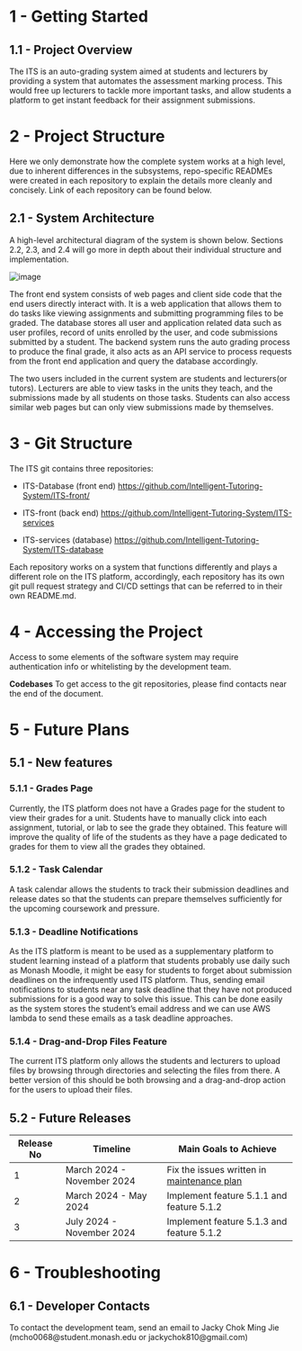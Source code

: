 <h1>1 - Getting Started</h1>
<h2>1.1 - Project Overview</h2>
The ITS is an auto-grading system aimed at students and lecturers by providing a system that automates the assessment marking process. This would free up lecturers to tackle more important tasks, and allow students a platform to get instant feedback for their assignment submissions.

<h1>2 - Project Structure</h1>

Here we only demonstrate how the complete system works at a high level, due to inherent differences in the subsystems, repo-specific READMEs were created in each repository to explain the details more cleanly and concisely. Link of each repository can be found below.

<h2>2.1 - System Architecture</h2>
A high-level architectural diagram of the system is shown below. Sections 2.2, 2.3, and 2.4 will go more in depth about their individual structure and implementation.

![image](https://github.com/Intelligent-Tutoring-System/.github/assets/126434695/196db828-1b75-4b2e-af39-f81db488d4e6)

The front end system consists of web pages and client side code that the end users directly interact with. It is a web application that allows them to do tasks like viewing assignments and submitting programming files to be graded. The database stores all user and application related data such as user profiles, record of units enrolled by the user, and code submissions submitted by a student. The backend system runs the auto grading process to produce the final grade, it also acts as an API service to process requests from the front end application and query the database accordingly.

The two users included in the current system are students and lecturers(or tutors). Lecturers are able to view tasks in the units they teach, and the submissions made by all students on those tasks. Students can also access similar web pages but can only view submissions made by themselves.

<h1>3 - Git Structure</h1>
The ITS git contains three repositories:

- ITS-Database (front end) https://github.com/Intelligent-Tutoring-System/ITS-front/

- ITS-front (back end) https://github.com/Intelligent-Tutoring-System/ITS-services
  
- ITS-services (database) https://github.com/Intelligent-Tutoring-System/ITS-database
  

Each repository works on a system that functions differently and plays a different role on the ITS platform, accordingly, each repository has its own git pull request strategy and CI/CD settings that can be referred to in their own README.md.

<h1>4 - Accessing the Project</h1>
Access to some elements of the software system may require authentication info or whitelisting by the development team.

**Codebases**
To get access to the git repositories, please find contacts near the end of the document.

<h1>5 - Future Plans</h1>
<h2>5.1 - New features </h2>
<h3>5.1.1 - Grades Page</h3>
Currently, the ITS platform does not have a Grades page for the student to view their grades for a unit. Students have to manually click into each assignment, tutorial, or lab to see the grade they obtained. This feature will improve the quality of life of the students as they have a page dedicated to grades for them to view all the grades they obtained. 

<h3>5.1.2 - Task Calendar</h3>
A task calendar allows the students to track their submission deadlines and release dates so that the students can prepare themselves sufficiently for the upcoming coursework and pressure. 

<h3>5.1.3 - Deadline Notifications</h3>
As the ITS platform is meant to be used as a supplementary platform to student learning instead of a platform that students probably use daily such as Monash Moodle, it might be easy for students to forget about submission deadlines on the infrequently used ITS platform. Thus, sending email notifications to students near any task deadline that they have not produced submissions for is a good way to solve this issue. This can be done easily as the system stores the student’s email address and we can use AWS lambda to send these emails as a task deadline approaches.

<h3>5.1.4 - Drag-and-Drop Files Feature</h3>
The current ITS platform only allows the students and lecturers to upload files by browsing through directories and selecting the files from there. A better version of this should be both browsing and a drag-and-drop action for the users to upload their files. 


<h2>5.2 - Future Releases</h2>

|Release No|Timeline|Main Goals to Achieve|
|--|--|--|
|1|March 2024 - November 2024|Fix the issues written in [maintenance plan](https://docs.google.com/document/d/1sl58L5uH8HLCzwA1oZSKS9p8U4VGFyBG8irsbybg4Cg/edit?usp=sharing)|
|2|March 2024 - May 2024|Implement feature 5.1.1 and feature 5.1.2|
|3|July 2024 - November 2024|Implement feature 5.1.3 and feature 5.1.2|


<h1>6 - Troubleshooting</h1>
<h2>6.1 - Developer Contacts</h2>
To contact the development team, send an email to Jacky Chok Ming Jie (mcho0068@student.monash.edu or jackychok810@gmail.com)



